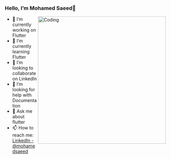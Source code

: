 ### Hello, I’m Mohamed Saeed👋

 <img  alt="Coding" src="https://cdn.dribbble.com/users/1162077/screenshots/3848914/programmer.gif" align="right" width="400"/>

- 🔭 I’m currently working on Flutter
- 🌱 I’m currently learning Flutter
- 👯 I’m looking to collaborate on LinkedIn
- 🤔 I’m looking for help with Documentation
- 💬 Ask me about flutter
- 📫 How to reach me: [LinkedIn -@mohamedsaeed](http://linkedin.com/in/mohamed-saeed-76a00b21b) 

